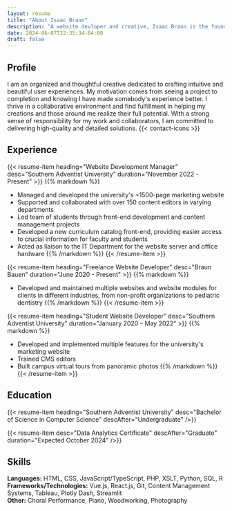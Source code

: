 ```yaml
---
layout: resume
title: "About Isaac Braun"
description: "A website devloper and creative, Isaac Braun is the founder and leader of Braun Bauen."
date: 2024-06-07T22:35:34-04:00
draft: false
---
```


## Profile
I am an organized and thoughtful creative dedicated to crafting intuitive and beautiful user experiences.
My motivation comes from seeing a project to completion and knowing I have made somebody's experience better.
I thrive in a collaborative environment and find fulfillment in helping my creations and those around me realize their full potential.
With a strong sense of responsibility for my work and collaborators, I am committed to delivering high-quality and detailed solutions.
{{< contact-icons >}}

## Experience

{{< resume-item heading="Website Development Manager" desc="Southern Adventist University" duration="November 2022 - Present" >}}
{{% markdown %}}
- Managed and developed the university's ~1500-page marketing website
- Supported and collaborated with over 150 content editors in varying departments
- Led team of students through front-end development and content management projects
- Developed a new curriculum catalog front-end, providing easier access to crucial information for faculty and students
- Acted as liaison to the IT Department for the website server and office hardware
{{% /markdown %}}
{{< /resume-item >}}

{{< resume-item heading="Freelance Website Developer" desc="Braun Bauen" duration="June 2020 - Present" >}}
{{% markdown %}}
- Developed and maintained multiple websites and website modules for clients in different industries, from non-profit organizations to pediatric dentistry
{{% /markdown %}}
{{< /resume-item >}}

{{< resume-item heading="Student Website Developer" desc="Southern Adventist University" duration="January 2020 – May 2022" >}}
{{% markdown %}}
- Developed and implemented multiple features for the university's marketing website
- Trained CMS editors
- Built campus virtual tours from panoramic photos
{{% /markdown %}}
{{< /resume-item >}}

## Education

{{< resume-item heading="Southern Adventist University" desc="Bachelor of Science in Computer Science" descAfter="Undergraduate" />}}

{{< resume-item desc="Data Analytics Certificate" descAfter="Graduate" duration="Expected October 2024" />}}

## Skills

**Languages:** HTML, CSS, JavaScript/TypeScript, PHP, XSLT, Python, SQL, R\
**Frameworks/Technologies:** Vue.js, React.js, Git, Content Management Systems, Tableau, Plotly Dash, Streamlit\
**Other:** Choral Performance, Piano, Woodworking, Photography

